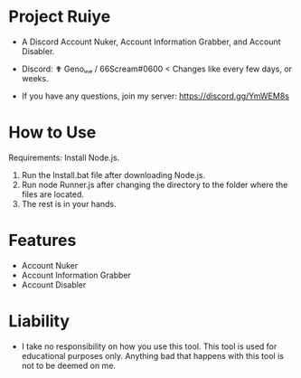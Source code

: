 # Project Ruiye
- A Discord Account Nuker, Account Information Grabber, and Account Disabler.
- Discord: ✟ Genoᵢₙₑ / 66Scream#0600 < Changes like every few days, or weeks.

- If you have any questions, join my server:
https://discord.gg/YmWEM8s

# How to Use
Requirements: Install Node.js.
1. Run the Install.bat file after downloading Node.js.
2. Run node Runner.js after changing the directory to the folder where the files are located.
3. The rest is in your hands.

# Features
- Account Nuker
- Account Information Grabber
- Account Disabler


# Liability
- I take no responsibility on how you use this tool. This tool is used for educational purposes only. Anything bad that happens with this tool is not to be deemed on me.

